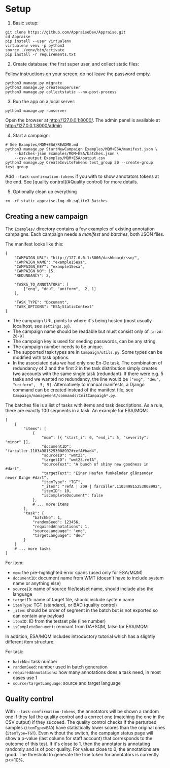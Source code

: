 # Setup

1. Basic setup:

```
git clone https://github.com/AppraiseDev/Appraise.git
cd Appraise
pip install --user virtualenv
virtualenv venv -p python3
source ./venv/bin/activate
pip install -r requirements.txt
```

2. Create database, the first super user, and collect static files:

Follow instructions on your screen; do not leave the password empty.
```
python3 manage.py migrate
python3 manage.py createsuperuser
python3 manage.py collectstatic --no-post-process
```

3. Run the app on a local server:

```
python3 manage.py runserver
```

Open the browser at http://127.0.0.1:8000/.
The admin panel is available at http://127.0.0.1:8000/admin

4. Start a campaign:

```
# See Examples/MQM+ESA/README.md
python3 manage.py StartNewCampaign Examples/MQM+ESA/manifest.json \
    --batches-json Examples/MQM+ESA/batches.json \
    --csv-output Examples/MQM+ESA/output.csv
python3 manage.py CreateInviteTokens test_group 20 --create-group test_group
```

Add `--task-confirmation-tokens` if you with to show annotators tokens at the end.
See [quality control](#Quality control) for more details.

5. Optionally clean up everything

```
rm -rf static appraise.log db.sqlite3 Batches
```

## Creating a new campaign

The [`Examples/`](Examples/) directory contains a few examples of existing annotation campaigns.
Each campaign needs a _manifest_ and _batches_, both JSON files.

The manifest looks like this:
```
{
    "CAMPAIGN_URL": "http://127.0.0.1:8000/dashboard/sso/",
    "CAMPAIGN_NAME": "example15esa",
    "CAMPAIGN_KEY": "example15esa",
    "CAMPAIGN_NO": 15,
    "REDUNDANCY": 2,

    "TASKS_TO_ANNOTATORS": [
        ["eng", "deu", "uniform",  2, 1]
    ],

    "TASK_TYPE": "Document",
    "TASK_OPTIONS": "ESA;StaticContext"
}
```
- The campaign URL points to where it's being hosted (most usually localhost, see `settings.py`).
- The campaign name should be readable but must consist only of `[a-zA-Z0-9]`
- The campaign key is used for seeding passwords, can be any string.
- The campaign number needs to be unique.
- The supported task types are in `Campaign/utils.py`. Some types can be modified with task options.
- In the associated data we had only one En-De task. The combination of redundancy of 2 and the first 2 in the task distribution simply creates two accounts with the same single task (redundant). If there were e.g. 5 tasks and we wanted no redundancy, the line would be `["eng", "deu", "uniform",  5, 5]`. 
Alternatively to manual manifests, a Django command can be created instead of the manifest file, see `Campaign/management/commands/InitCampaigh*.py`.

The batches file is a list of tasks with items and task descriptions. As a rule, there are exactly 100 segments in a task. An example for ESA/MQM:
```
[
    {
        "items": [
            {
                "mqm": [{ "start_i": 0, "end_i": 5, "severity": "minor" }],
                "documentID": "farcaller.110349815253008992#refA#bad4",
                "sourceID": "wmt23",
                "targetID": "wmt23.refA",
                "sourceText": "A bunch of shiny new goodness in #dart",
                "targetText": "Einer Haufen funkelnder glänzender neuer Dinge #dart",
                "itemType": "TGT",
                "_item": "refA | 209 | farcaller.110349815253008992",
                "itemID": 10,
                "isCompleteDocument": false
            },
            # ... more items
        ],
        "task": {
            "batchNo": 1,
            "randomSeed": 123456,
            "requiredAnnotations": 1,
            "sourceLanguage": "eng",
            "targetLanguage": "deu"
        }
    }
    # ... more tasks
]
```

For item:
- `mqm`: the pre-highlighted error spans (used only for ESA/MQM)
- `documentID`: document name from WMT (doesn't have to include system name or anything else)
- `sourceID`: name of source file/testset name, should include also the language
- `targetID`: name of target file, should include system name
- `itemType`: TGT (standard), or BAD (quality control)
- `_item`: should be order of segment in the batch but is not exported so can contain any payload
- `itemID`: ID from the testset pile (line number)
- `isCompleteDocument`: remnant from DA+SQM, false for ESA/MQM 

In addition, ESA/MQM includes introductory tutorial which has a slightly different item structure.

For task:
- `batchNo`: task number
- `randomSeed`: number used in batch generation
- `requiredAnnotations`: how many annotations does a task need, in most cases use 1
- `source/targetLanguage`: source and target language

## Quality control

With `--task-confirmation-tokens`, the annotators will be shown a random one if they fail the quality control and a correct one (matching the one in the CSV output) if they succeed.
The quality control checks if the perturbed samples (`itemType=BAD`) have statistically lower scores than the original ones (`itemType=TGT`).
Even without the switch, the campaign status page will show a p-value (last column for staff account) that corresponds to the outcome of this test.
If it's close to 1, then the annotator is annotating randomly and is of poor quality.
For values close to 0, the annotations are good.
The threshold to generate the true token for annotators is currently p<=10%.
